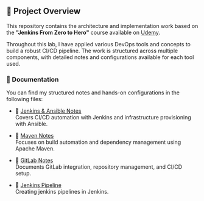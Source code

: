 ## 📘 Project Overview

This repository contains the architecture and implementation work based on the **"Jenkins From Zero to Hero"** course available on [Udemy](https://www.udemy.com/course/jenkins-from-zero-to-hero/learn/lecture/12999622#overview).

Throughout this lab, I have applied various DevOps tools and concepts to build a robust CI/CD pipeline. The work is structured across multiple components, with detailed notes and configurations available for each tool used.

### 📂 Documentation

You can find my structured notes and hands-on configurations in the following files:

- 📄 [Jenkins & Ansible Notes](readme_jenkins/README.md)  
  Covers CI/CD automation with Jenkins and infrastructure provisioning with Ansible.

- 📄 [Maven Notes](readme_maven/README.md)  
  Focuses on build automation and dependency management using Apache Maven.

- 📄 [GitLab Notes](readme_gitlab/README.md)  
  Documents GitLab integration, repository management, and CI/CD setup. 

- 📄 [Jenkins Pipeline](readme_jenkins_pipeline/README.md)  
  Creating jenkins pipelines in Jenkins.